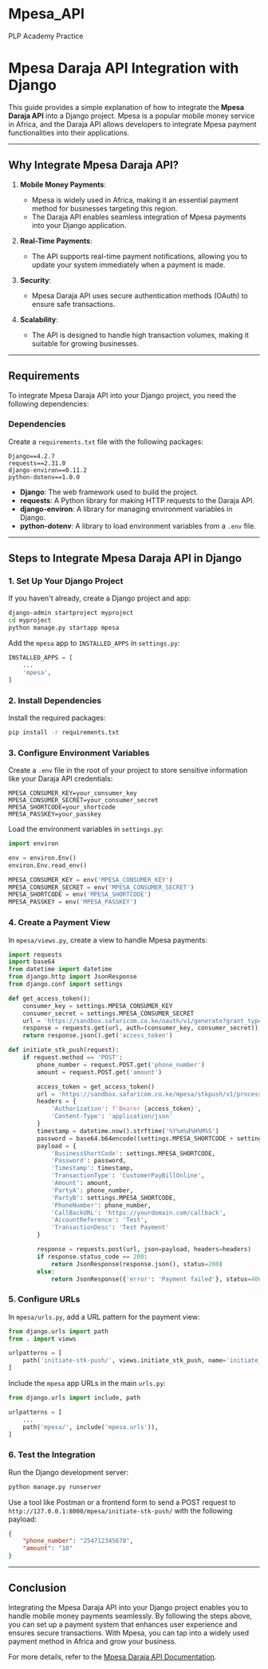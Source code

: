# Mpesa_API
PLP Academy Practice


# Mpesa Daraja API Integration with Django

This guide provides a simple explanation of how to integrate the **Mpesa Daraja API** into a Django project. Mpesa is a popular mobile money service in Africa, and the Daraja API allows developers to integrate Mpesa payment functionalities into their applications.

---

## **Why Integrate Mpesa Daraja API?**

1. **Mobile Money Payments**:
   - Mpesa is widely used in Africa, making it an essential payment method for businesses targeting this region.
   - The Daraja API enables seamless integration of Mpesa payments into your Django application.

2. **Real-Time Payments**:
   - The API supports real-time payment notifications, allowing you to update your system immediately when a payment is made.

3. **Security**:
   - Mpesa Daraja API uses secure authentication methods (OAuth) to ensure safe transactions.

4. **Scalability**:
   - The API is designed to handle high transaction volumes, making it suitable for growing businesses.

---

## **Requirements**

To integrate Mpesa Daraja API into your Django project, you need the following dependencies:

### **Dependencies**
Create a `requirements.txt` file with the following packages:

```plaintext
Django==4.2.7
requests==2.31.0
django-environ==0.11.2
python-dotenv==1.0.0
```

- **Django**: The web framework used to build the project.
- **requests**: A Python library for making HTTP requests to the Daraja API.
- **django-environ**: A library for managing environment variables in Django.
- **python-dotenv**: A library to load environment variables from a `.env` file.

---

## **Steps to Integrate Mpesa Daraja API in Django**

### **1. Set Up Your Django Project**
If you haven't already, create a Django project and app:

```bash
django-admin startproject myproject
cd myproject
python manage.py startapp mpesa
```

Add the `mpesa` app to `INSTALLED_APPS` in `settings.py`:

```python
INSTALLED_APPS = [
    ...
    'mpesa',
]
```

### **2. Install Dependencies**
Install the required packages:

```bash
pip install -r requirements.txt
```

### **3. Configure Environment Variables**
Create a `.env` file in the root of your project to store sensitive information like your Daraja API credentials:

```plaintext
MPESA_CONSUMER_KEY=your_consumer_key
MPESA_CONSUMER_SECRET=your_consumer_secret
MPESA_SHORTCODE=your_shortcode
MPESA_PASSKEY=your_passkey
```

Load the environment variables in `settings.py`:

```python
import environ

env = environ.Env()
environ.Env.read_env()

MPESA_CONSUMER_KEY = env('MPESA_CONSUMER_KEY')
MPESA_CONSUMER_SECRET = env('MPESA_CONSUMER_SECRET')
MPESA_SHORTCODE = env('MPESA_SHORTCODE')
MPESA_PASSKEY = env('MPESA_PASSKEY')
```

### **4. Create a Payment View**
In `mpesa/views.py`, create a view to handle Mpesa payments:

```python
import requests
import base64
from datetime import datetime
from django.http import JsonResponse
from django.conf import settings

def get_access_token():
    consumer_key = settings.MPESA_CONSUMER_KEY
    consumer_secret = settings.MPESA_CONSUMER_SECRET
    url = 'https://sandbox.safaricom.co.ke/oauth/v1/generate?grant_type=client_credentials'
    response = requests.get(url, auth=(consumer_key, consumer_secret))
    return response.json().get('access_token')

def initiate_stk_push(request):
    if request.method == 'POST':
        phone_number = request.POST.get('phone_number')
        amount = request.POST.get('amount')

        access_token = get_access_token()
        url = 'https://sandbox.safaricom.co.ke/mpesa/stkpush/v1/processrequest'
        headers = {
            'Authorization': f'Bearer {access_token}',
            'Content-Type': 'application/json'
        }
        timestamp = datetime.now().strftime('%Y%m%d%H%M%S')
        password = base64.b64encode((settings.MPESA_SHORTCODE + settings.MPESA_PASSKEY + timestamp).encode()).decode()
        payload = {
            'BusinessShortCode': settings.MPESA_SHORTCODE,
            'Password': password,
            'Timestamp': timestamp,
            'TransactionType': 'CustomerPayBillOnline',
            'Amount': amount,
            'PartyA': phone_number,
            'PartyB': settings.MPESA_SHORTCODE,
            'PhoneNumber': phone_number,
            'CallBackURL': 'https://yourdomain.com/callback',
            'AccountReference': 'Test',
            'TransactionDesc': 'Test Payment'
        }

        response = requests.post(url, json=payload, headers=headers)
        if response.status_code == 200:
            return JsonResponse(response.json(), status=200)
        else:
            return JsonResponse({'error': 'Payment failed'}, status=400)
```

### **5. Configure URLs**
In `mpesa/urls.py`, add a URL pattern for the payment view:

```python
from django.urls import path
from . import views

urlpatterns = [
    path('initiate-stk-push/', views.initiate_stk_push, name='initiate_stk_push'),
]
```

Include the `mpesa` app URLs in the main `urls.py`:

```python
from django.urls import include, path

urlpatterns = [
    ...
    path('mpesa/', include('mpesa.urls')),
]
```

### **6. Test the Integration**
Run the Django development server:

```bash
python manage.py runserver
```

Use a tool like Postman or a frontend form to send a POST request to `http://127.0.0.1:8000/mpesa/initiate-stk-push/` with the following payload:

```json
{
    "phone_number": "254712345678",
    "amount": "10"
}
```

---

## **Conclusion**

Integrating the Mpesa Daraja API into your Django project enables you to handle mobile money payments seamlessly. By following the steps above, you can set up a payment system that enhances user experience and ensures secure transactions. With Mpesa, you can tap into a widely used payment method in Africa and grow your business.

For more details, refer to the [Mpesa Daraja API Documentation](https://developer.safaricom.co.ke/docs).

